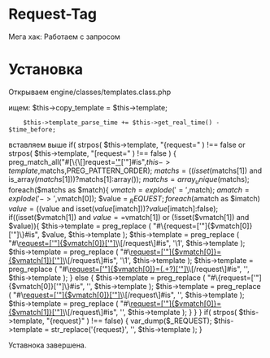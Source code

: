 Request-Tag
===========

Мега хак: Работаем с запросом

Установка
=========

Открываем engine/classes/templates.class.php

ищем:
  	$this->copy_template = $this->template;
		
		$this->template_parse_time += $this->get_real_time() - $time_before;
    
вставляем выше
  	if( strpos( $this->template, "{request=" ) !== false or strpos( $this->template, "[request=" ) !== false ) {		
			preg_match_all("#[\\{\\[]request=['\"](.+?)['\"]#is",$this->template,$matchs,PREG_PATTERN_ORDER);
			$matchs = ((isset($matchs[1]) and is_array($matchs[1]))?$matchs[1]:array());
			$matchs = array_unique($matchs);
			foreach($matchs as $match){
				$vmatch = explode('=',$match);
				$amatch = explode('->',$vmatch[0]);
				$value = $_REQUEST;
				foreach($amatch as $imatch) $value = (($value and isset($value[$imatch]))?$value[$imatch]:false);
				if((isset($vmatch[1]) and $value==$vmatch[1]) or (!isset($vmatch[1]) and $value)){
					$this->template = preg_replace ( "#\\{request=['\"]{$vmatch[0]}['\"]\\}#is", $value, $this->template );
					$this->template = preg_replace ( "#\\[request=['\"]{$vmatch[0]}['\"]\\](.+?)\\[/request\\]#is", '\\1', $this->template );
					$this->template = preg_replace ( "#\\[request=['\"]{$vmatch[0]}={$vmatch[1]}['\"]\\](.+?)\\[/request\\]#is", '\\1', $this->template );
					$this->template = preg_replace ( "#\\[request=['\"]{$vmatch[0]}=(.+?)['\"]\\](.+?)\\[/request\\]#is", '', $this->template );
				} else {
					$this->template = preg_replace ( "#\\{request=['\"]{$vmatch[0]}['\"]\\}#is", '', $this->template );
					$this->template = preg_replace ( "#\\[request=['\"]{$vmatch[0]}['\"]\\](.+?)\\[/request\\]#is", '', $this->template );
					$this->template = preg_replace ( "#\\[request=['\"]{$vmatch[0]}={$vmatch[1]}['\"]\\](.+?)\\[/request\\]#is", '', $this->template );
				}
			}
		}
		if( strpos( $this->template, "{request}" ) !== false) {
			var_dump($_REQUEST);
			$this->template = str_replace('{request}', '', $this->template );
		}
    
Уставнока завершена.

